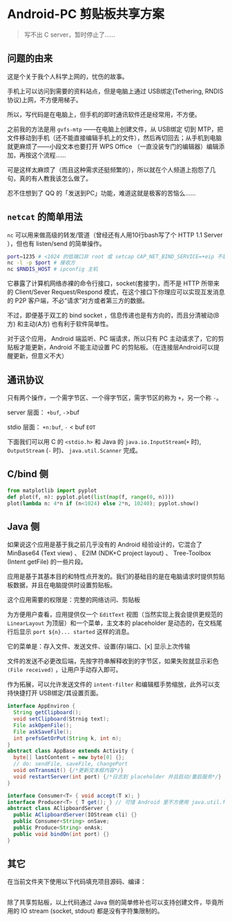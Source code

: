 # Android-PC 剪贴板共享方案

> 写不出 C server，暂时停止了……

## 问题的由来

这是个关于我个人科学上网的，忧伤的故事。

手机上可以访问到需要的资料站点，但是电脑上通过 USB绑定(Tethering, RNDIS 协议)上网，不方便用梯子。

所以，写代码是在电脑上，但手机的即时通讯软件还是经常用，不方便。

之前我的方法是用 `gvfs-mtp` ——在电脑上创建文件，从 USB绑定 切到 MTP，把文件移动到手机（还不能直接编辑手机上的文件），然后再切回去；从手机到电脑就更麻烦了——小段文本也要打开 WPS Office （一直没装专门的编辑器）编辑添加，再按这个流程……

可是这样太麻烦了（而且这种需求还挺频繁的），所以就在个人频道上抱怨了几句，真的有人教我该怎么做了。

忍不住想到了 QQ 的「发送到PC」功能，难道这就是极客的苦恼么……

## `netcat` 的简单用法

`nc` 可以用来做高级的转发/管道（曾经还有人用10行bash写了个 HTTP 1.1 Server ），但也有 listen/send 的简单操作。

```bash
port=1235 # <1024 的低端口非 root 或 setcap CAP_NET_BIND_SERVICE=+eip 不能 bind
nc -l -p $port # 接收方
nc $RNDIS_HOST # ipconfig 主机
```

它暴露了计算机网络赤裸的命令行接口，socket(套接字)，而不是 HTTP 所带来的 Client/Sever Request/Respond 模式，在这个接口下你理应可以实现互发消息的 P2P 客户端，不必“请求”对方或者第三方的数据。

不过，即便基于双工的 bind socket ，信息传递也是有方向的，而且分清被动(B方) 和主动(A方) 也有利于软件简单性。

对于这个应用， Android 端监听、PC 端请求，所以只有 PC 主动请求了，它的剪贴板才能更新，Android 不能主动设置 PC 的剪贴板。（在连接层Android可以提醒更新，但意义不大）

## 通讯协议

只有两个操作，一个需字节区、一个得字节区，需字节区的称为 `+`，另一个称 `-`。

server 层面： `+buf`, `-`>buf

stdio 层面： `+n:buf`, `-` < buf `EOT`

下面我们可以用 C 的 `<stdio.h>` 和 Java 的 `java.io.InputStream`(`+` 时), `OutputStream` (`-` 时)、 `java.util.Scanner` 完成。

## C/bind 侧

```python
from matplotlib import pyplot
def plot(f, n): pyplot.plot(list(map(f, range(0, n))))
plot(lambda n: 4*n if (n<1024) else 2*n, 10240); pyplot.show()
```

## Java 侧

如果说这个应用是基于我之前几乎没有的 Android 经验设计的，它混合了 MinBase64 (Text view) 、 E2IM (NDK+C project layout) 、 Tree-Toolbox (Intent getFile) 的一些片段。

应用是基于其基本目的和特性点开发的。我们的基础目的是在电脑请求时提供剪贴板数据，并且在电脑提供时设置剪贴板。

这个应用需要的权限是：完整的网络访问、剪贴板

为方便用户查看，应用提供仅一个 `EditText` 视图（当然实现上我会提供更规范的 `LinearLayout` 为顶层）和一个菜单，主文本的 placeholder 是动态的，在文档尾行后显示 `port ${n}... started` 这样的消息。

它的菜单是：存入文件、发送文件、设置(存)端口、[x] 显示上次传输

文件的发送不必更改后端，先按字符串解释收到的字节区，如果失败就显示彩色 `(File received)` ，让用户手动存入即可。

作为拓展，可以允许发送文件的 `intent-filter` 和编辑框手势缩放，此外可以支持快捷打开 USB绑定/其设置页面。

```java
interface AppEnviron {
  String getClipboard();
  void setClipboard(Strnig text);
  File askOpenFile();
  File askSaveFile();
  int prefsGetOrPut(String k, int n);
}
abstract class AppBase extends Activity {
  byte[] lastContent = new byte[0] {};
  // do: sendFile, saveFile, changePort
  void onTransmit() {/*更新文本框内容*/}
  void restartServer(int port) {/*日志到 placeholder 并且启动/重启服务*/}
}

interface Consumer<T> { void accept(T x); }
interface Producer<T> { T get(); } // 可惜 Android 里不方便用 java.util.function 的版本
abstract class AClipboardServer {
  public AClipboardServer(IOStream cli) {}
  public Consumer<String> onSave;
  public Produce<String> onAsk;
  public void bindOn(int port) {}
}
```


## 其它

在当前文件夹下使用以下代码填充项目源码、编译：

```python
```

除了共享剪贴板，以上代码通过 Java 侧的简单修补也可以支持创建文件，毕竟所用的 IO stream (socket, stdout) 都是没有字符集限制的。
